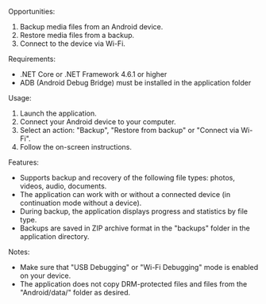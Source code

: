 Opportunities:
1. Backup media files from an Android device.
2. Restore media files from a backup.
3. Connect to the device via Wi-Fi.

Requirements:
- .NET Core or .NET Framework 4.6.1 or higher
- ADB (Android Debug Bridge) must be installed in the application folder

Usage:
1. Launch the application.
2. Connect your Android device to your computer.
3. Select an action: "Backup", "Restore from backup" or "Connect via Wi-Fi".
4. Follow the on-screen instructions.

Features:
- Supports backup and recovery of the following file types: photos, videos, audio, documents.
- The application can work with or without a connected device (in continuation mode without a device).
- During backup, the application displays progress and statistics by file type.
- Backups are saved in ZIP archive format in the "backups" folder in the application directory.

Notes:
- Make sure that "USB Debugging" or "Wi-Fi Debugging" mode is enabled on your device.
- The application does not copy DRM-protected files and files from the "Android/data/" folder as desired.
